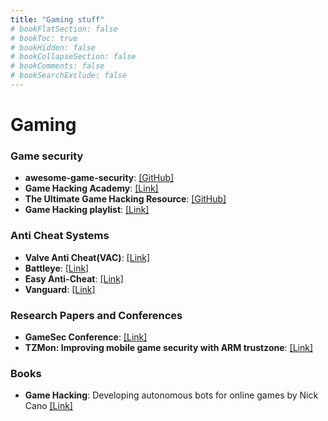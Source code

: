 ```yaml
---
title: "Gaming stuff"
# bookFlatSection: false
# bookToc: true
# bookHidden: false
# bookCollapseSection: false
# bookComments: false
# bookSearchExclude: false
---
```


# Gaming

### Game security
- **awesome-game-security**: [[GitHub]](https://github.com/gmh5225/awesome-game-security)
- **Game Hacking Academy**: [[Link]](https://gamehacking.academy/)
- **The Ultimate Game Hacking Resource**: [[GitHub]](https://github.com/dsasmblr/game-hacking)
- **Game Hacking playlist**: [[Link]](https://www.youtube.com/playlist?list=PLfXYbj_AHLD6Xql-OPfLlMP61QywxLULp)

### Anti Cheat Systems
- **Valve Anti Cheat(VAC)**: [[Link]](https://developer.valvesoftware.com/wiki/Valve_Anti-Cheat)
- **Battleye**: [[Link]](https://www.battleye.com/)
- **Easy Anti-Cheat**: [[Link]](https://www.easy.ac/en-us/)
- **Vanguard**: [[Link]](https://support-valorant.riotgames.com/hc/en-us/articles/360046160933)

### Research Papers and Conferences
- **GameSec Conference**: [[Link]](https://www.gamesec-conf.org)
- **TZMon: Improving mobile game security with ARM trustzone**: [[Link]](https://www.sciencedirect.com/science/article/pii/S0167404821002157)

### Books
- **Game Hacking**: Developing autonomous bots for online games by Nick Cano [[Link]](https://dl.icdst.org/pdfs/files3/23f27c4a166609cd454f163a5eccd1b1.pdf)
